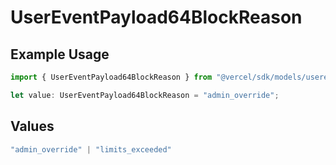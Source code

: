 # UserEventPayload64BlockReason

## Example Usage

```typescript
import { UserEventPayload64BlockReason } from "@vercel/sdk/models/userevent.js";

let value: UserEventPayload64BlockReason = "admin_override";
```

## Values

```typescript
"admin_override" | "limits_exceeded"
```